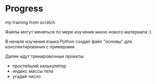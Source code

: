 # Progress
my training from scratch

Файлы могут меняться по мере изучения мною нового материала :)

В начале изучения языка Python создал файл "основы" для конспектирования с примерами.

Далее идут тренировочные проекты:
* простейший калькулятор
* индекс массы тела
* угадай число
